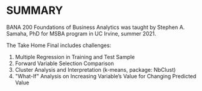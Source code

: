 # SUMMARY
BANA 200 Foundations of Business Analytics was taught by Stephen A. Samaha, PhD for MSBA program in UC Irvine, summer 2021. 

The Take Home Final includes challenges:
1. Multiple Regression in Training and Test Sample
2. Forward Variable Selection Comparison
3. Cluster Analysis and Interpretation (k-means, package: NbClust)
4. "What-If" Analysis on Increasing Variable’s Value for Changing Predicted Value 
